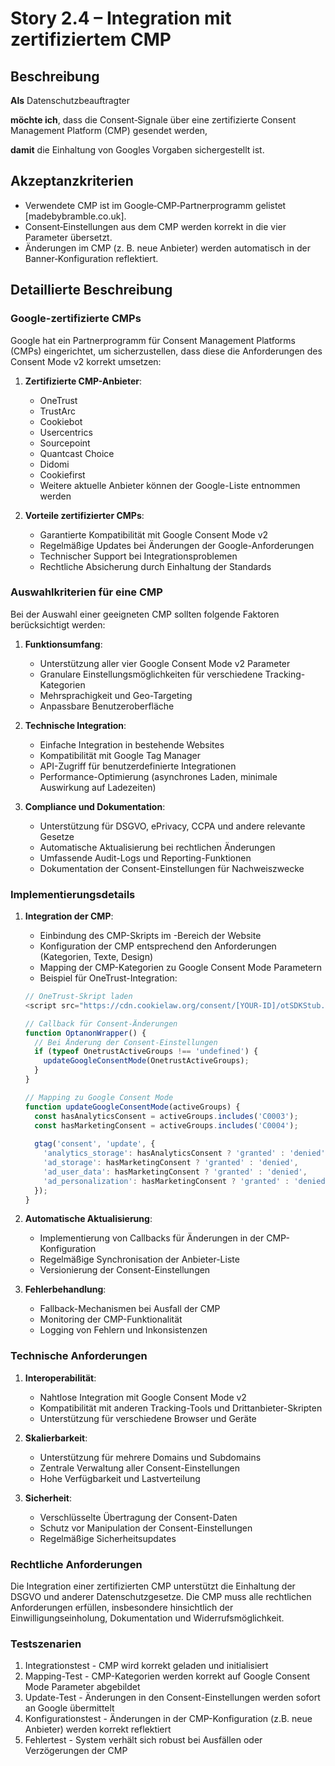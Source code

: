 # Story 2.4 – Integration mit zertifiziertem CMP

## Beschreibung

**Als** Datenschutzbeauftragter

**möchte ich**, dass die Consent‑Signale über eine zertifizierte Consent Management Platform (CMP) gesendet werden,

**damit** die Einhaltung von Googles Vorgaben sichergestellt ist.

## Akzeptanzkriterien

- Verwendete CMP ist im Google‑CMP‑Partnerprogramm gelistet [madebybramble.co.uk].
- Consent‑Einstellungen aus dem CMP werden korrekt in die vier Parameter übersetzt.
- Änderungen im CMP (z. B. neue Anbieter) werden automatisch in der Banner‑Konfiguration reflektiert.

## Detaillierte Beschreibung

### Google-zertifizierte CMPs
Google hat ein Partnerprogramm für Consent Management Platforms (CMPs) eingerichtet, um sicherzustellen, dass diese die Anforderungen des Consent Mode v2 korrekt umsetzen:

1. **Zertifizierte CMP-Anbieter**:
   - OneTrust
   - TrustArc
   - Cookiebot
   - Usercentrics
   - Sourcepoint
   - Quantcast Choice
   - Didomi
   - Cookiefirst
   - Weitere aktuelle Anbieter können der Google-Liste entnommen werden

2. **Vorteile zertifizierter CMPs**:
   - Garantierte Kompatibilität mit Google Consent Mode v2
   - Regelmäßige Updates bei Änderungen der Google-Anforderungen
   - Technischer Support bei Integrationsproblemen
   - Rechtliche Absicherung durch Einhaltung der Standards

### Auswahlkriterien für eine CMP
Bei der Auswahl einer geeigneten CMP sollten folgende Faktoren berücksichtigt werden:

1. **Funktionsumfang**:
   - Unterstützung aller vier Google Consent Mode v2 Parameter
   - Granulare Einstellungsmöglichkeiten für verschiedene Tracking-Kategorien
   - Mehrsprachigkeit und Geo-Targeting
   - Anpassbare Benutzeroberfläche

2. **Technische Integration**:
   - Einfache Integration in bestehende Websites
   - Kompatibilität mit Google Tag Manager
   - API-Zugriff für benutzerdefinierte Integrationen
   - Performance-Optimierung (asynchrones Laden, minimale Auswirkung auf Ladezeiten)

3. **Compliance und Dokumentation**:
   - Unterstützung für DSGVO, ePrivacy, CCPA und andere relevante Gesetze
   - Automatische Aktualisierung bei rechtlichen Änderungen
   - Umfassende Audit-Logs und Reporting-Funktionen
   - Dokumentation der Consent-Einstellungen für Nachweiszwecke

### Implementierungsdetails
1. **Integration der CMP**:
   - Einbindung des CMP-Skripts im <head>-Bereich der Website
   - Konfiguration der CMP entsprechend den Anforderungen (Kategorien, Texte, Design)
   - Mapping der CMP-Kategorien zu Google Consent Mode Parametern
   - Beispiel für OneTrust-Integration:
   ```javascript
   // OneTrust-Skript laden
   <script src="https://cdn.cookielaw.org/consent/[YOUR-ID]/otSDKStub.js" type="text/javascript" charset="UTF-8" data-domain-script="[YOUR-ID]"></script>
   
   // Callback für Consent-Änderungen
   function OptanonWrapper() {
     // Bei Änderung der Consent-Einstellungen
     if (typeof OnetrustActiveGroups !== 'undefined') {
       updateGoogleConsentMode(OnetrustActiveGroups);
     }
   }
   
   // Mapping zu Google Consent Mode
   function updateGoogleConsentMode(activeGroups) {
     const hasAnalyticsConsent = activeGroups.includes('C0003');
     const hasMarketingConsent = activeGroups.includes('C0004');
     
     gtag('consent', 'update', {
       'analytics_storage': hasAnalyticsConsent ? 'granted' : 'denied',
       'ad_storage': hasMarketingConsent ? 'granted' : 'denied',
       'ad_user_data': hasMarketingConsent ? 'granted' : 'denied',
       'ad_personalization': hasMarketingConsent ? 'granted' : 'denied'
     });
   }
   ```

2. **Automatische Aktualisierung**:
   - Implementierung von Callbacks für Änderungen in der CMP-Konfiguration
   - Regelmäßige Synchronisation der Anbieter-Liste
   - Versionierung der Consent-Einstellungen

3. **Fehlerbehandlung**:
   - Fallback-Mechanismen bei Ausfall der CMP
   - Monitoring der CMP-Funktionalität
   - Logging von Fehlern und Inkonsistenzen

### Technische Anforderungen
1. **Interoperabilität**:
   - Nahtlose Integration mit Google Consent Mode v2
   - Kompatibilität mit anderen Tracking-Tools und Drittanbieter-Skripten
   - Unterstützung für verschiedene Browser und Geräte

2. **Skalierbarkeit**:
   - Unterstützung für mehrere Domains und Subdomains
   - Zentrale Verwaltung aller Consent-Einstellungen
   - Hohe Verfügbarkeit und Lastverteilung

3. **Sicherheit**:
   - Verschlüsselte Übertragung der Consent-Daten
   - Schutz vor Manipulation der Consent-Einstellungen
   - Regelmäßige Sicherheitsupdates

### Rechtliche Anforderungen
Die Integration einer zertifizierten CMP unterstützt die Einhaltung der DSGVO und anderer Datenschutzgesetze. Die CMP muss alle rechtlichen Anforderungen erfüllen, insbesondere hinsichtlich der Einwilligungseinholung, Dokumentation und Widerrufsmöglichkeit.

### Testszenarien
1. Integrationstest - CMP wird korrekt geladen und initialisiert
2. Mapping-Test - CMP-Kategorien werden korrekt auf Google Consent Mode Parameter abgebildet
3. Update-Test - Änderungen in den Consent-Einstellungen werden sofort an Google übermittelt
4. Konfigurationstest - Änderungen in der CMP-Konfiguration (z.B. neue Anbieter) werden korrekt reflektiert
5. Fehlertest - System verhält sich robust bei Ausfällen oder Verzögerungen der CMP
